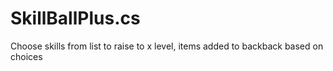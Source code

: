 # SkillBallPlus.cs
Choose skills from list to raise to x level, items added to backback based on choices
